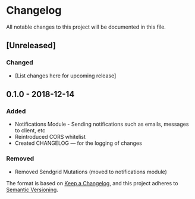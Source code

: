 # Changelog
All notable changes to this project will be documented in this file.

## [Unreleased]
### Changed
- [List changes here for upcoming release]

## 0.1.0 - 2018-12-14
### Added
- Notifications Module - Sending notifications such as emails, messages to client, etc
- Reintroduced CORS whitelist
- Created CHANGELOG — for the logging of changes

### Removed
- Removed Sendgrid Mutations (moved to notifications module)

The format is based on [Keep a Changelog](https://keepachangelog.com/en/1.0.0/),
and this project adheres to [Semantic Versioning](https://semver.org/spec/v2.0.0.html).
